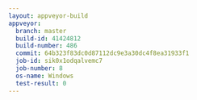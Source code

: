 ```yaml
---
layout: appveyor-build
appveyor:
  branch: master
  build-id: 41424812
  build-number: 486
  commit: 64b323f83dc0d87112dc9e3a30dc4f8ea31933f1
  job-id: sik0x1odqalvemc7
  job-number: 8
  os-name: Windows
  test-result: 0
---
```

